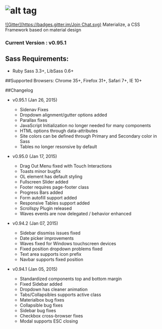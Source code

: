 ![alt tag](https://raw.github.com/dogfalo/materialize/master/images/materialize.gif)
===========

[![Gitter](https://badges.gitter.im/Join Chat.svg)](https://gitter.im/Dogfalo/materialize?utm_source=badge&utm_medium=badge&utm_campaign=pr-badge&utm_content=badge)
Materialize, a CSS Framework based on material design

### Current Version : v0.95.1

## Sass Requirements:
- Ruby Sass 3.3+, LibSass 0.6+

##Supported Browsers:
Chrome 35+, Firefox 31+, Safari 7+, IE 10+

##Changelog

- v0.95.1 (Jan 26, 2015)
  - Sidenav Fixes
  - Dropdown alignment/gutter options added
  - Parallax fixes
  - JavaScript Initialization no longer needed for many components
  - HTML options through data-attributes
  - Site colors can be defined through Primary and Secondary color in Sass
  - Tables no longer resonsive by default


- v0.95.0 (Jan 17, 2015)
  - Drag Out Menu fixed with Touch Interactions
  - Toasts minor bugfix
  - OL element has default styling
  - Fullscreen Slider added
  - Footer requires page-footer class
  - Progress Bars added
  - Form autofill support added
  - Responsive Tables support added
  - Scrollspy Plugin released
  - Waves events are now delegated / behavior enhanced

- v0.94.2 (Jan 07, 2015)
  - Sidebar dissmiss issues fixed
  - Date picker improvements
  - Waves fixed for Windows touchscreen devices
  - Fixed position dropdown problems fixed
  - Text area supports icon prefix
  - Navbar supports fixed position

- v0.94.1 (Jan 05, 2015)
  - Standardized components top and bottom margin
  - Fixed Sidebar added
  - Dropdown has cleaner animation
  - Tabs/Collapsibles supports active class
  - Materialbox bug fixes
  - Collapsible bug fixes
  - Sidebar bug fixes
  - Checkbox cross-browser fixes
  - Modal supports ESC closing


